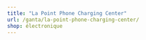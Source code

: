 ```yaml
---
title: "La Point Phone Charging Center"
url: /ganta/la-point-phone-charging-center/
shop: électronique
---
```

